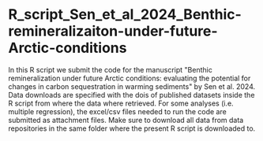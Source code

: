 # R_script_Sen_et_al_2024_Benthic-remineralizaiton-under-future-Arctic-conditions
In this R script we submit the code for the manuscript "Benthic remineralization under future Arctic conditions: evaluating the potential for changes in carbon sequestration in warming sediments" by Sen et al. 2024.
Data downloads are specified with the dois of published datasets inside the R script from where the data where retrieved. For some analyses (i.e. multiple regression), the excel/csv files needed to run the code are submitted as attachment files.
Make sure to download all data from data repositories in the same folder where the present R script is downloaded to.

